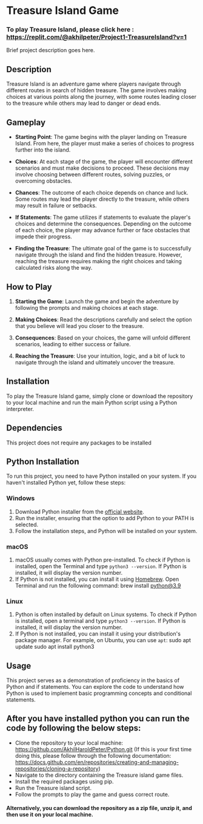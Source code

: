 # Treasure Island Game

### To play Treasure Island, please click here : https://replit.com/@akhilpeter/Project1-TreasureIsland?v=1

Brief project description goes here.


## Description

Treasure Island is an adventure game where players navigate through different routes in search of hidden treasure. The game involves making choices at various points along the journey, with some routes leading closer to the treasure while others may lead to danger or dead ends.

## Gameplay

- **Starting Point**: The game begins with the player landing on Treasure Island. From here, the player must make a series of choices to progress further into the island.
  
- **Choices**: At each stage of the game, the player will encounter different scenarios and must make decisions to proceed. These decisions may involve choosing between different routes, solving puzzles, or overcoming obstacles.

- **Chances**: The outcome of each choice depends on chance and luck. Some routes may lead the player directly to the treasure, while others may result in failure or setbacks. 

- **If Statements**: The game utilizes if statements to evaluate the player's choices and determine the consequences. Depending on the outcome of each choice, the player may advance further or face obstacles that impede their progress.

- **Finding the Treasure**: The ultimate goal of the game is to successfully navigate through the island and find the hidden treasure. However, reaching the treasure requires making the right choices and taking calculated risks along the way.

## How to Play

1. **Starting the Game**: Launch the game and begin the adventure by following the prompts and making choices at each stage.

2. **Making Choices**: Read the descriptions carefully and select the option that you believe will lead you closer to the treasure.

3. **Consequences**: Based on your choices, the game will unfold different scenarios, leading to either success or failure.

4. **Reaching the Treasure**: Use your intuition, logic, and a bit of luck to navigate through the island and ultimately uncover the treasure.

## Installation

To play the Treasure Island game, simply clone or download the repository to your local machine and run the main Python script using a Python interpreter.


## Dependencies

This project does not require any packages to be installed

## Python Installation

To run this project, you need to have Python installed on your system. If you haven't installed Python yet, follow these steps:

### Windows

1. Download Python installer from the [official website](https://www.python.org/downloads/).
2. Run the installer, ensuring that the option to add Python to your PATH is selected.
3. Follow the installation steps, and Python will be installed on your system.

### macOS

1. macOS usually comes with Python pre-installed. To check if Python is installed, open the Terminal and type `python3 --version`. If Python is installed, it will display the version number.
2. If Python is not installed, you can install it using [Homebrew](https://brew.sh/). Open Terminal and run the following command: brew install python@3.9


### Linux

1. Python is often installed by default on Linux systems. To check if Python is installed, open a terminal and type `python3 --version`. If Python is installed, it will display the version number.
2. If Python is not installed, you can install it using your distribution's package manager. For example, on Ubuntu, you can use `apt`:
sudo apt update
sudo apt install python3


## Usage
This project serves as a demonstration of proficiency in the basics of Python and if statements. You can explore the code to understand how Python is used to implement basic programming concepts and conditional statements.

## After you have installed python you can run the code by following the below steps:
- Clone the repository to your local machine: https://github.com/AkhilHaroldPeter/Python.git (If this is your first time doing this, please follow through the following documentation: https://docs.github.com/en/repositories/creating-and-managing-repositories/cloning-a-repository)
- Navigate to the directory containing the Treasure island game files.
- Install the required packages using pip.
- Run the Treasure island script.
- Follow the prompts to play the game and guess correct route.
#### Alternatively, you can download the repository as a zip file, unzip it, and then use it on your local machine.

